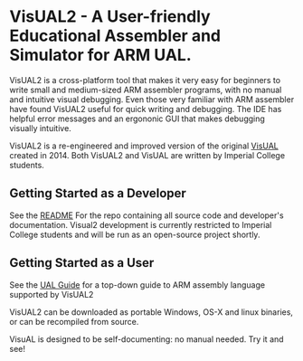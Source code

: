 ﻿# VisUAL2 - A User-friendly Educational Assembler and Simulator for ARM UAL.

 VisUAL2 is a cross-platform tool that makes it very easy for beginners to write small and medium-sized ARM assembler programs, with no manual and intuitive visual debugging. Even those very familiar with ARM assembler have found VisUAL2 useful for quick writing and debugging. The IDE has helpful error messages and an ergononic GUI that makes debugging visually intuitive.
 
 VisUAL2 is a re-engineered and improved version of the original [VisUAL](https://salmanarif.bitbucket.io/visual/) created in 2014. Both VisUAL2 and VisUAL are written by Imperial College students.


## Getting Started as a Developer

See the [README](https://github.com/ImperialCollegeLondon/Visual2/blob/master/README.md) For the repo containing all source code and developer's documentation. Visual2 development is currently restricted to Imperial College students and will be run as an open-source project shortly.


## Getting Started as a User

See the [UAL Guide](https://tomcl.github.io/visual2.github.io/guide.html#content) for a top-down guide to ARM assembly language supported by VisUAL2


VisUAL2 can be downloaded as portable Windows, OS-X and linux binaries, or can be recompiled from source.

VisuAL is designed to be self-documenting: no manual needed. Try it and see!
